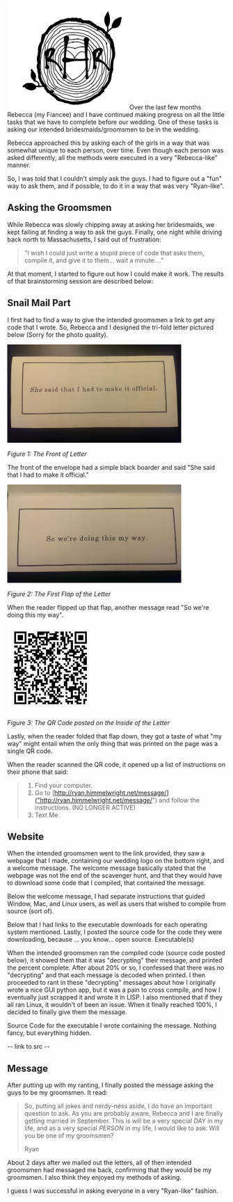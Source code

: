 ![Logo](./images/icon.png)
Over the last few months Rebecca (my Fiancee) and I have continued making progress on all the little tasks that we have to complete before our wedding. One of these tasks is asking our intended bridesmaids/groomsmen to be in the wedding.

Rebecca approached this by asking each of the girls in a way that was somewhat unique to each person, over time. Even though each person was asked differently, all the methods were executed in a very "Rebecca-like" manner.

So, I was told that I couldn't simply ask the guys. I had to figure out a "fun" way to ask them, and if possible, to do it in a way that was very "Ryan-like".

## Asking the Groomsmen

While Rebecca was slowly chipping away at asking her bridesmaids, we kept failing at finding a way to ask the guys. Finally, one night while driving back north to Massachusetts, I said out of frustration:

> "I wish I could just write a stupid piece of code that asks them,
> compile it, and give it to them... wait a minute...."

At that moment, I started to figure out how I could make it work. The results of that brainstorming session are described below:

## Snail Mail Part

I first had to find a way to give the intended groomsmen a link to get any code that I wrote. So, Rebecca and I designed the tri-fold letter pictured below (Sorry for the photo quality).

![The front of the letter](./images/note1.jpg)

*Figure 1: The Front of Letter*

The front of the envelope had a simple black boarder and said "She said that I had to make it official."

![The first flap of the letter](./images/note2.jpg)

*Figure 2: The First Flap of the Letter*

When the reader flipped up that flap, another message read "So we're doing this my way".

![The QR code posted inside the letter](./images/qr-code.jpg)

*Figure 3: The QR Code posted on the Inside of the Letter*

Lastly, when the reader folded that flap down, they got a taste of what "my way" might entail when the only thing that was printed on the page was a single QR code.

When the reader scanned the QR code, it opened up a list of instructions on their phone that said:

> 1. Find your computer.
> 2. Go to [http://ryan.himmelwright.net/message/]("http://ryan.himmelwright.net/message/") and follow the instructions. (NO LONGER ACTIVE)
> 3. Text Me

## Website

When the intended groomsmen went to the link provided, they saw a webpage that I made, containing our wedding logo on the bottom right, and a welcome message. The welcome message basically stated that the webpage was not the end of the scavenger hunt, and that they would have to download some code that I compiled, that contained the message.

Below the welcome message, I had separate instructions that guided Window, Mac, and Linux users, as well as users that wished to compile from source (sort of).

Below that I had links to the executable downloads for each operating system mentioned. Lastly, I posted the source code for the code they were downloading, because … you know… open source.
Executable(s)

When the intended groomsmen ran the compiled code (source code posted below), it showed them that it was "decrypting" their message, and printed the percent complete. After about 20% or so, I confessed that there was no "decrypting" and that each message is decoded when printed. I then proceeded to rant in these "decrypting" messages about how I originally wrote a nice GUI python app, but it was a pain to cross compile, and how I eventually just scrapped it and wrote it in LISP. I also mentioned that if they all ran Linux, it wouldn't of been an issue. When it finally reached 100%, I decided to finally give them the message.

Source Code for the executable I wrote containing the message. Nothing fancy, but everything hidden.

-- link to src --

## Message

After putting up with my ranting, I finally posted the message asking the guys to be my groomsmen. It read:

> So, putting all jokes and nerdy-ness aside, I do have an important
> question to ask. As you are probably aware, Rebecca and I are finally
> getting married in September. This is will be a very special *DAY* in
> my life, and as a very special *PERSON* in my life, I would like to
> ask:  Will you be one of my groomsmen? 
>
> Ryan

About 2 days after we mailed out the letters, all of then intended groomsmen had messaged me back, confirming that they would be my groomsmen. I also think they enjoyed my methods of asking.

I guess I was successful in asking everyone in a very "Ryan-like" fashion.

